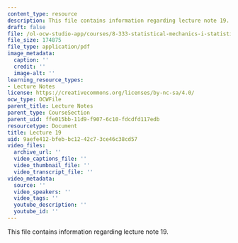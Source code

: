 ```yaml
---
content_type: resource
description: This file contains information regarding lecture note 19.
draft: false
file: /ol-ocw-studio-app/courses/8-333-statistical-mechanics-i-statistical-mechanics-of-particles-fall-2013/9aefe412bfebbc1242c73ce46c38cd57_MIT8_333F13_Lec19.pdf
file_size: 174875
file_type: application/pdf
image_metadata:
  caption: ''
  credit: ''
  image-alt: ''
learning_resource_types:
- Lecture Notes
license: https://creativecommons.org/licenses/by-nc-sa/4.0/
ocw_type: OCWFile
parent_title: Lecture Notes
parent_type: CourseSection
parent_uid: ffe015bb-11d9-f907-6c10-fdcdfd117edb
resourcetype: Document
title: Lecture 19
uid: 9aefe412-bfeb-bc12-42c7-3ce46c38cd57
video_files:
  archive_url: ''
  video_captions_file: ''
  video_thumbnail_file: ''
  video_transcript_file: ''
video_metadata:
  source: ''
  video_speakers: ''
  video_tags: ''
  youtube_description: ''
  youtube_id: ''
---
```

This file contains information regarding lecture note 19.